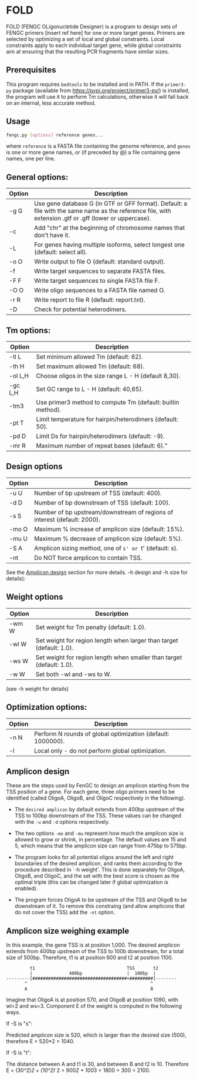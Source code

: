 # FOLD

FOLD (FENGC OLigonucletide Designer) is a program to design sets of FENGC primers [insert ref here]
for one or more target genes. Primers are selected by optimizing a set of local and global constraints.
Local constraints apply to each individual target gene, while global constraints aim at ensuring 
that the resulting PCR fragments have similar sizes.

## Prerequisites
This program requires `bedtools` to be installed and in PATH. If the `primer3-py` package (available from
https://pypi.org/project/primer3-py/) is installed, the program will use it to perform Tm calculations,
otherwise it will fall back on an internal, less accurate method.

## Usage

```bash
fengc.py [options] reference genes...
```

where `reference` is a FASTA file containing the genome reference, and `genes` is one or
more gene names, or (if preceded by @) a file containing gene names, one per line.

## General options:

Option | Description
-------|------------
  -g G  | Use gene database G (in GTF or GFF format). Default: a file with the same name as the reference file, with extension .gtf or .gff (lower or uppercase).
  -c    | Add "chr" at the beginning of chromosome names that don't have it.
  -L    | For genes having multiple isoforms, select longest one (default: select all).
  -o O  | Write output to file O (default: standard output).
  -f    | Write target sequences to separate FASTA files.
  -F F  | Write target sequences to single FASTA file F.
  -O O  | Write oligo sequences to a FASTA file named O.
  -r R  | Write report to file R (default: report.txt).
  -D    | Check for potential heterodimers.

## Tm options:
  
Option | Description
-------|------------
  -tl L   | Set minimum allowed Tm (default: 62).
  -th H   | Set maximum allowed Tm (default: 68).
  -ol L,H | Choose oligos in the size range L - H (default 8,30).
  -gc L,H | Set GC range to L - H (default: 40,65).
  -tm3    | Use primer3 method to compute Tm (default: builtin method).
  -pt T   | Limit temperature for hairpin/heterodimers (default: 50).
  -pd D   | Limit Ds for hairpin/heterodimers (default: -9).
  -mr R   | Maximum number of repeat bases (default: 6)."

## Design options

Option | Description
-------|------------
  -u U  | Number of bp upstream of TSS (default: 400).
  -d D  | Number of bp downstream of TSS (default: 100).
  -s S  | Number of bp upstream/downstream of regions of interest (default: 2000).
  -mo O | Maximum % increase of amplicon size (default: 15%).
  -mu U | Maximum % decrease of amplicon size (default: 5%).
  -S A  | Amplicon sizing method, one of `s' or `t' (default: s).
  -nt   | Do NOT force amplicon to contain TSS.

See the [Amplicon design](#amplicon-design) section for more details.
-h design and -h size for details):

## Weight options

Option | Description
-------|------------
  -wm W | Set weight for Tm penalty (default: 1.0).
  -wl W | Set weight for region length when larger than target (default: 1.0).
  -ws W | Set weight for region length when smaller than target (default: 1.0).
  -w  W | Set both -wl and -ws to W.

 (see -h weight for details)

## Optimization options:

Option | Description
-------|------------
  -n N | Perform N rounds of global optimization (default: 1000000).
  -l   | Local only - do not perform global optimization.

## Amplicon design

These are the steps used by FenGC to design an amplicon starting from the
TSS position of a gene. For each gene, three oligo primers need to be 
identified (called OligoA, OligoB, and OligoC respectively in the following).

* The `desired amplicon` by default extends from 400bp upstream of the TSS
  to 100bp downstream of the TSS. These values can be changed with the `-u`
  and `-d` options respectively.

* The two options `-mo` and `-mu` represent how much the amplicon size is allowed
  to grow or shrink, in percentage. The default values are 15 and 5, which means
  that the amplicon size can range from 475bp to 575bp.

* The program looks for all potential oligos around the left and right boundaries
  of the desired amplicon, and ranks them according to the procedure described in
  `-h weight'. This is done separately for OligoA, OligoB, and OligoC, and the
  set with the best score is chosen as the optimal triple (this can be changed
  later if global optimization is enabled).

* The program forces OligoA to be upstream of the TSS and OligoB to be downstream
  of it. To remove this constraing (and allow amplicons that do not cover the 
  TSS) add the `-nt` option.

## Amplicon size weighing example

In this example, the gene TSS is at position 1,000. The desired amplicon extends
from 400bp upstream of the TSS to 100b downstream, for a total size of 500bp.
Therefore, t1 is at position 600 and t2 at position 1100.

```
         t1                                   TSS       t2
         |              400bp                 |  100bp  |
---------[####################################+#########]--------
       ^                                               ^
       A                                               B
```

Imagine that OligoA is at position 570, and OligoB at position 1090, with wl=2
and ws=3. Component E of the weight is computed in the following ways.

If -S is "s":

  Predicted amplicon size is 520, which is larger than the desired size (500),
  therefore E = 520*2 = 1040.

If -S is "t":

  The distance between A and t1 is 30, and between B and t2 is 10. Therefore
  E = (30^2)*2 + (10^2)* 2 = 900*2 + 100*3 = 1800 + 300 = 2100.